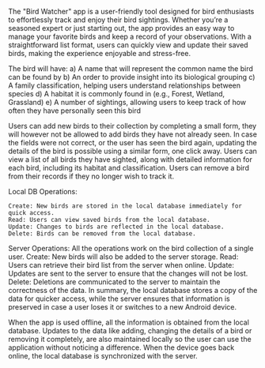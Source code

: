 The "Bird Watcher" app is a user-friendly tool designed for bird enthusiasts to effortlessly track and enjoy their bird sightings. Whether you’re a seasoned expert or just starting out, the app provides an easy way to manage your favorite birds and keep a record of your observations. With a straightforward list format, users can quickly view and update their saved birds, making the experience enjoyable and stress-free.

The bird will have:
a) A name that will represent the common name the bird can be found by
b) An order to provide insight into its biological grouping
c) A family classification, helping users understand relationships between species
d) A habitat it is commonly found in (e.g., Forest, Wetland, Grassland)
e) A number of sightings, allowing users to keep track of how often they have personally seen this bird

Users can add new birds to their collection by completing a small form, they will however not be allowed to add birds they have not already seen.
In case the fields were not correct, or the user has seen the bird again, updating the details of the bird is possible using a similar form, one click away.
Users can view a list of all birds they have sighted, along with detailed information for each bird, including its habitat and classification.
Users can remove a bird from their records if they no longer wish to track it.

Local DB Operations:

    Create: New birds are stored in the local database immediately for quick access.
    Read: Users can view saved birds from the local database.
    Update: Changes to birds are reflected in the local database.
    Delete: Birds can be removed from the local database.

Server Operations:
All the operations work on the bird collection of a single user.
Create: New birds will also be added to the server storage.
Read: Users can retrieve their bird list from the server when online.
Update: Updates are sent to the server to ensure that the changes will not be lost.
Delete: Deletions are communicated to the server to maintain the correctness of the data.
In summary, the local database stores a copy of the data for quicker access, while the server ensures that information is preserved in case a user loses it or switches to a new Android device.

When the app is used offline, all the information is obtained from the local database. Updates to the data like adding, changing the details of a bird or removing it completely, are also maintained locally so the user can use the application without noticing a difference.
When the device goes back online, the local database is synchronized with the server.
